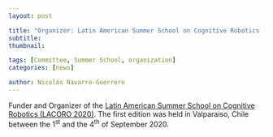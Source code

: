 ```yaml
---
layout: post

title: "Organizer: Latin American Summer School on Cognitive Robotics (LACORO 2020)"
subtitle: 
thumbnail: 

tags: [Committee, Summer School, organization]
categories: [news]

author: Nicolás Navarro-Guerrero
---
```


Funder and Organizer of the <a href="https://lacoro.gitlab.io/2020/" target="_blank">Latin American Summer School on Cognitive Robotics (LACORO 2020)</a>. The first edition was held in Valparaiso, Chile between the 1<sup>st</sup> and the 4<sup>th</sup> of September 2020.

<!--more-->

